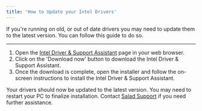 ```yaml
---
title: 'How to Update your Intel Drivers'
---
```


If you're running on old, or out of date drivers you may need to update them to the latest version. You can follow this
guide to do so.

---

1. Open the [Intel Driver & Support Assistant](https://www.intel.com/content/www/us/en/support/detect.html) page in your
   web browser.
2. Click on the 'Download now' button to download the Intel Driver & Support Assistant.
3. Once the download is complete, open the installer and follow the on-screen instructions to install the Intel Driver &
   Support Assistant.

Your drivers should now be updated to the latest version. You may need to restart your PC to finalize installation.
Contact [Salad Support](/contact) if you need further assistance.

